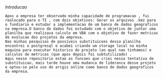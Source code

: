*Introducao*

    Apos a empresa ter observado minha capacidade de programacao , fui realocado para o TI , com dois objetivos: Gerar os arquivos .kmz para o fundiario e estudar a implementacao de um banco de dados geograficos na empresa.O banco de dados foi estudado com o objetivo de juntar uma planilha que realizava calculo em VBA com o objetivo de fazer metricas de evolucao dos projetos da empresa. 
    Nas minhas pesquisas de possiveis substituicoes dessa planilha encontrei o postgresql e acabei criando um storage local na minha maquina para executar historico do projeto (ao qual nao tinhamos) e calculos de metricas (que apos depois foi subtutilizado) . 
    Aqui nesse repositorio estao as funcoes que criei nessa tentativa de substituicao, mais tarde houve uma mudanca de lideranca desse projeto e optou-se pelo uso do arcgis online como banco de dados geograficos da empresa.
